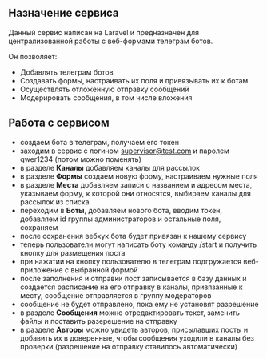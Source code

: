 ## Назначение сервиса

Данный сервис написан на Laravel и предназначен для централизованной работы с веб-формами телеграм ботов.

Он позволяет:
- Добавлять телеграм ботов
- Создавать формы, настраивать их поля и привязывать их к ботам
- Осуществлять отложенную отправку сообщений
- Модерировать сообщения, в том числе вложения

## Работа с сервисом
- создаем бота в телеграм, получаем его токен
- заходим в сервис с логином supervisor@test.com и паролем qwer1234 (потом можно поменять)
- в разделе **Каналы** добавляем каналы для рассылок
- в разделе **Формы** создаем новую форму, настраиваем нужные поля
- в разделе **Места** добавляем записи с названием и адресом места, указываем форму, к которой они относятся, выбираем каналы для рассылок из списка
- переходим в **Боты**, добавляем нового бота, вводим токен, добавляем id группы администраторов и остальные поля, сохраняем
- после сохранения вебхук бота будет привязан к нашему сервису
- теперь пользователи могут написать боту команду /start и получить кнопку для размещения поста
- при нажатии на кнопку пользователю в телеграм подгружается веб-приложение с выбранной формой
- после заполнения и отправки пост записывается в базу данных и создается расписание на его отправку в каналы, привязанные к месту, сообщение отправляется в группу модераторов
- сообщение не будет отправлено, пока ему не установят разрешение
- в разделе **Сообщения** можно отредактировать текст, заменить файлы и поставить разерешение на отправку
- в разделе **Авторы** можно увидеть авторов, присылавших посты и добавить их в доверенные, чтобы сообщения уходили в каналы без проверки (разрешение на отправку ставилось автоматически)